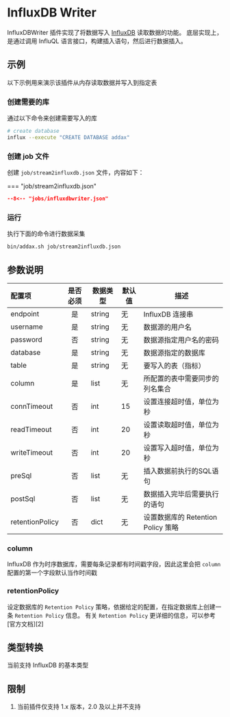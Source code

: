 # InfluxDB Writer

InfluxDBWriter 插件实现了将数据写入 [InfluxDB][1] 读取数据的功能。
底层实现上，是通过调用 InfluQL 语言接口，构建插入语句，然后进行数据插入。

## 示例

以下示例用来演示该插件从内存读取数据并写入到指定表

### 创建需要的库

通过以下命令来创建需要写入的库

```bash
# create database
influx --execute "CREATE DATABASE addax"
```

### 创建 job 文件

创建 `job/stream2influxdb.json` 文件，内容如下：

=== "job/stream2influxdb.json"

  ```json
  --8<-- "jobs/influxdbwriter.json"
  ```

### 运行

执行下面的命令进行数据采集

```bash
bin/addax.sh job/stream2influxdb.json
```

## 参数说明

| 配置项          | 是否必须 | 数据类型 | 默认值 | 描述                               |
| :-------------- | :------: | -------- | ------ | ---------------------------------- |
| endpoint        |    是    | string   | 无     | InfluxDB 连接串                    |
| username        |    是    | string   | 无     | 数据源的用户名                     |
| password        |    否    | string   | 无     | 数据源指定用户名的密码             |
| database        |    是    | string   | 无     | 数据源指定的数据库                 |
| table           |    是    | string   | 无     | 要写入的表（指标）                 |
| column          |    是    | list     | 无     | 所配置的表中需要同步的列名集合     |
| connTimeout     |    否    | int      | 15     | 设置连接超时值，单位为秒           |
| readTimeout     |    否    | int      | 20     | 设置读取超时值，单位为秒           |
| writeTimeout    |    否    | int      | 20     | 设置写入超时值，单位为秒           |
| preSql          |    否    | list     | 无     | 插入数据前执行的SQL语句            |
| postSql         |    否    | list     | 无     | 数据插入完毕后需要执行的语句       |
| retentionPolicy |    否    | dict     | 无     | 设置数据库的 Retention Policy 策略 |

### column

InfluxDB 作为时序数据库，需要每条记录都有时间戳字段，因此这里会把 `column` 配置的第一个字段默认当作时间戳

### retentionPolicy

设定数据库的 `Retention Policy` 策略，依据给定的配置，在指定数据库上创建一条 `Retention Policy` 信息。
有关 `Retention Policy` 更详细的信息，可以参考 [官方文档][2]

## 类型转换

当前支持 InfluxDB 的基本类型

## 限制

1. 当前插件仅支持 1.x 版本，2.0 及以上并不支持

[1]: https://www.influxdata.com
[1]: https://docs.influxdata.com/influxdb/v1.8/query_language/manage-database/#create-retention-policies-with-create-retention-policy